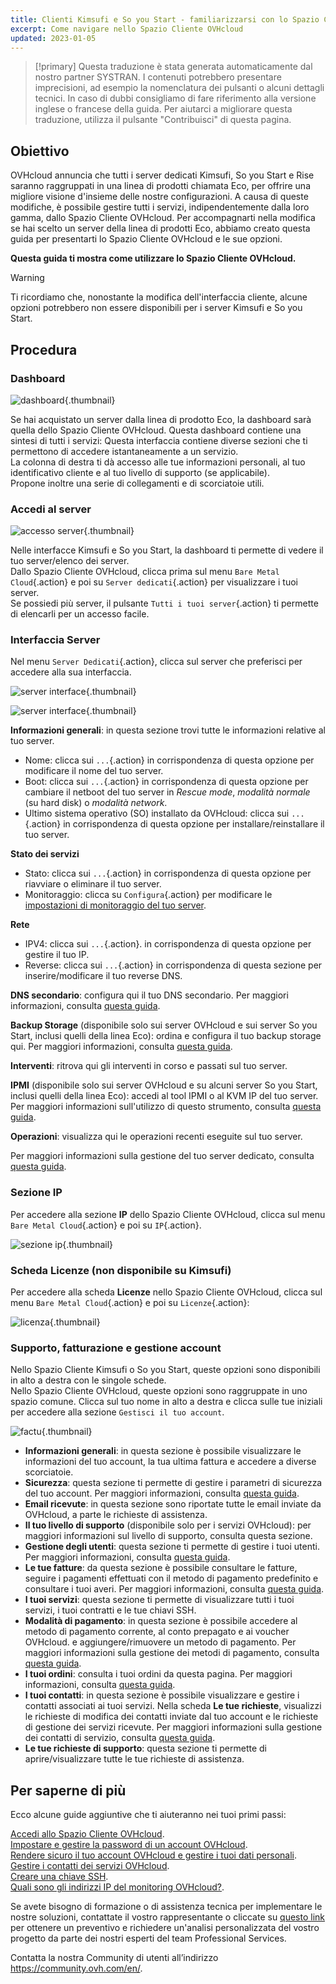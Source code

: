 ```yaml
---
title: Clienti Kimsufi e So you Start - familiarizzarsi con lo Spazio Cliente OVHcloud
excerpt: Come navigare nello Spazio Cliente OVHcloud
updated: 2023-01-05
---
```


> [!primary]
> Questa traduzione è stata generata automaticamente dal nostro partner SYSTRAN. I contenuti potrebbero presentare imprecisioni, ad esempio la nomenclatura dei pulsanti o alcuni dettagli tecnici. In caso di dubbi consigliamo di fare riferimento alla versione inglese o francese della guida. Per aiutarci a migliorare questa traduzione, utilizza il pulsante "Contribuisci" di questa pagina.
>

## Obiettivo

OVHcloud annuncia che tutti i server dedicati Kimsufi, So you Start e Rise saranno raggruppati in una linea di prodotti chiamata Eco, per offrire una migliore visione d'insieme delle nostre configurazioni. A causa di queste modifiche, è possibile gestire tutti i servizi, indipendentemente dalla loro gamma, dallo Spazio Cliente OVHcloud. Per accompagnarti nella modifica se hai scelto un server della linea di prodotti Eco, abbiamo creato questa guida per presentarti lo Spazio Cliente OVHcloud e le sue opzioni.

**Questa guida ti mostra come utilizzare lo Spazio Cliente OVHcloud.**

> [!warning]
> Ti ricordiamo che, nonostante la modifica dell'interfaccia cliente, alcune opzioni potrebbero non essere disponibili per i server Kimsufi e So you Start.
>

## Procedura

### Dashboard

![dashboard](images/OVHclouddashboard.png){.thumbnail}

Se hai acquistato un server dalla linea di prodotto Eco, la dashboard sarà quella dello Spazio Cliente OVHcloud. Questa dashboard contiene una sintesi di tutti i servizi: Questa interfaccia contiene diverse sezioni che ti permettono di accedere istantaneamente a un servizio.<br>
La colonna di destra ti dà accesso alle tue informazioni personali, al tuo identificativo cliente e al tuo livello di supporto (se applicabile).<br>
Propone inoltre una serie di collegamenti e di scorciatoie utili.

### Accedi al server

![accesso server](images/listserversOVHcloud.png){.thumbnail}

Nelle interfacce Kimsufi e So you Start, la dashboard ti permette di vedere il tuo server/elenco dei server.<br>
Dallo Spazio Cliente OVHcloud, clicca prima sul menu `Bare Metal Cloud`{.action} e poi su `Server dedicati`{.action} per visualizzare i tuoi server.<br>
Se possiedi più server, il pulsante `Tutti i tuoi server`{.action} ti permette di elencarli per un accesso facile.

### Interfaccia Server

Nel menu `Server Dedicati`{.action}, clicca sul server che preferisci per accedere alla sua interfaccia.

![server interface](images/serverinterface01.png){.thumbnail}

![server interface](images/serverinterface02.png){.thumbnail}

**Informazioni generali**: in questa sezione trovi tutte le informazioni relative al tuo server.

- Nome: clicca sui `...`{.action} in corrispondenza di questa opzione per modificare il nome del tuo server.
- Boot: clicca sui `...`{.action} in corrispondenza di questa opzione per cambiare il netboot del tuo server in *Rescue mode*, *modalità normale* (su hard disk) o *modalità network*.
- Ultimo sistema operativo (SO) installato da OVHcloud: clicca sui `...`{.action} in corrispondenza di questa opzione per installare/reinstallare il tuo server.

**Stato dei servizi**

- Stato: clicca sui `...`{.action} in corrispondenza di questa opzione per riavviare o eliminare il tuo server.
- Monitoraggio: clicca su `Configura`{.action} per modificare le [impostazioni di monitoraggio del tuo server](/pages/cloud/dedicated/getting-started-with-dedicated-server#monitoring-server).

**Rete**

- IPV4: clicca sui `...`{.action}. in corrispondenza di questa opzione per gestire il tuo IP.
- Reverse: clicca sui `...`{.action} in corrispondenza di questa sezione per inserire/modificare il tuo reverse DNS.

**DNS secondario**: configura qui il tuo DNS secondario. Per maggiori informazioni, consulta [questa guida](/pages/bare_metal_cloud/dedicated_servers/adding-secondary-dns-on-dedicated-server).

**Backup Storage** (disponibile solo sui server OVHcloud e sui server So you Start, inclusi quelli della linea Eco): ordina e configura il tuo backup storage qui. Per maggiori informazioni, consulta [questa guida](/pages/bare_metal_cloud/dedicated_servers/services_backup_storage).

**Interventi**: ritrova qui gli interventi in corso e passati sul tuo server.

**IPMI** (disponibile solo sui server OVHcloud e su alcuni server So you Start, inclusi quelli della linea Eco): accedi al tool IPMI o al KVM IP del tuo server. Per maggiori informazioni sull'utilizzo di questo strumento, consulta [questa guida](/pages/bare_metal_cloud/dedicated_servers/using_ipmi_on_dedicated_servers).

**Operazioni**: visualizza qui le operazioni recenti eseguite sul tuo server.

Per maggiori informazioni sulla gestione del tuo server dedicato, consulta [questa guida](/pages/bare_metal_cloud/dedicated_servers/getting-started-with-dedicated-server).

### Sezione IP

Per accedere alla sezione **IP** dello Spazio Cliente OVHcloud, clicca sul menu `Bare Metal Cloud`{.action} e poi su `IP`{.action}.

![sezione ip](images/manageIPOVHcloud.png){.thumbnail}

### Scheda Licenze (non disponibile su Kimsufi)

Per accedere alla scheda **Licenze** nello Spazio Cliente OVHcloud, clicca sul menu `Bare Metal Cloud`{.action} e poi su `Licenze`{.action}:

![licenza](images/managelicencesOVHcloud.png){.thumbnail}

### Supporto, fatturazione e gestione account

Nello Spazio Cliente Kimsufi o So you Start, queste opzioni sono disponibili in alto a destra con le singole schede.<br>
Nello Spazio Cliente OVHcloud, queste opzioni sono raggruppate in uno spazio comune. Clicca sul tuo nome in alto a destra e clicca sulle tue iniziali per accedere alla sezione `Gestisci il tuo account`.

![factu](images/accountOVHcloud.png){.thumbnail}

- **Informazioni generali**: in questa sezione è possibile visualizzare le informazioni del tuo account, la tua ultima fattura e accedere a diverse scorciatoie.
- **Sicurezza**: questa sezione ti permette di gestire i parametri di sicurezza del tuo account. Per maggiori informazioni, consulta [questa guida](/pages/account_and_service_management/account_information/all_about_username).
- **Email ricevute**: in questa sezione sono riportate tutte le email inviate da OVHcloud, a parte le richieste di assistenza.
- **Il tuo livello di supporto** (disponibile solo per i servizi OVHcloud): per maggiori informazioni sul livello di supporto, consulta questa sezione.
- **Gestione degli utenti**: questa sezione ti permette di gestire i tuoi utenti. Per maggiori informazioni, consulta [questa guida](/pages/account_and_service_management/account_information/ovhcloud-users-management).
- **Le tue fatture**: da questa sezione è possibile consultare le fatture, seguire i pagamenti effettuati con il metodo di pagamento predefinito e consultare i tuoi averi. Per maggiori informazioni, consulta [questa guida](/pages/account_and_service_management/managing_billing_payments_and_services/invoice_management).
- **I tuoi servizi**: questa sezione ti permette di visualizzare tutti i tuoi servizi, i tuoi contratti e le tue chiavi SSH.
- **Modalità di pagamento**: in questa sezione è possibile accedere al metodo di pagamento corrente, al conto prepagato e ai voucher OVHcloud. e aggiungere/rimuovere un metodo di pagamento. Per maggiori informazioni sulla gestione dei metodi di pagamento, consulta [questa guida](/pages/account_and_service_management/managing_billing_payments_and_services/manage-payment-methods).
- **I tuoi ordini**: consulta i tuoi ordini da questa pagina. Per maggiori informazioni, consulta [questa guida](/pages/account_and_service_management/managing_billing_payments_and_services/managing_ovh_orders).
- **I tuoi contatti**: in questa sezione è possibile visualizzare e gestire i contatti associati ai tuoi servizi. Nella scheda **Le tue richieste**, visualizzi le richieste di modifica dei contatti inviate dal tuo account e le richieste di gestione dei servizi ricevute. Per maggiori informazioni sulla gestione dei contatti di servizio, consulta [questa guida](/pages/account_and_service_management/account_information/managing_contacts).
- **Le tue richieste di supporto**: questa sezione ti permette di aprire/visualizzare tutte le tue richieste di assistenza.

## Per saperne di più

Ecco alcune guide aggiuntive che ti aiuteranno nei tuoi primi passi:

[Accedi allo Spazio Cliente OVHcloud](/pages/account_and_service_management/account_information/ovhcloud-account-login).<br>
[Impostare e gestire la password di un account OVHcloud](/pages/account_and_service_management/account_information/manage-ovh-password).<br>
[Rendere sicuro il tuo account OVHcloud e gestire i tuoi dati personali](/pages/account_and_service_management/account_information/all_about_username).<br>
[Gestire i contatti dei servizi OVHcloud](/pages/account_and_service_management/account_information/managing_contacts).<br>
[Creare una chiave SSH](/pages/bare_metal_cloud/dedicated_servers/creating-ssh-keys-dedicated).<br>
[Quali sono gli indirizzi IP del monitoring OVHcloud?](/pages/bare_metal_cloud/dedicated_servers/network_ip_monitoring).

Se avete bisogno di formazione o di assistenza tecnica per implementare le nostre soluzioni, contattate il vostro rappresentante o cliccate su [questo link](https://www.ovhcloud.com/it/professional-services/) per ottenere un preventivo e richiedere un'analisi personalizzata del vostro progetto da parte dei nostri esperti del team Professional Services.

Contatta la nostra Community di utenti all’indirizzo <https://community.ovh.com/en/>.